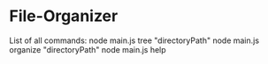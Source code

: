 # File-Organizer
 List of all commands: 
            node main.js tree "directoryPath"
            node main.js organize "directoryPath"
            node main.js help
